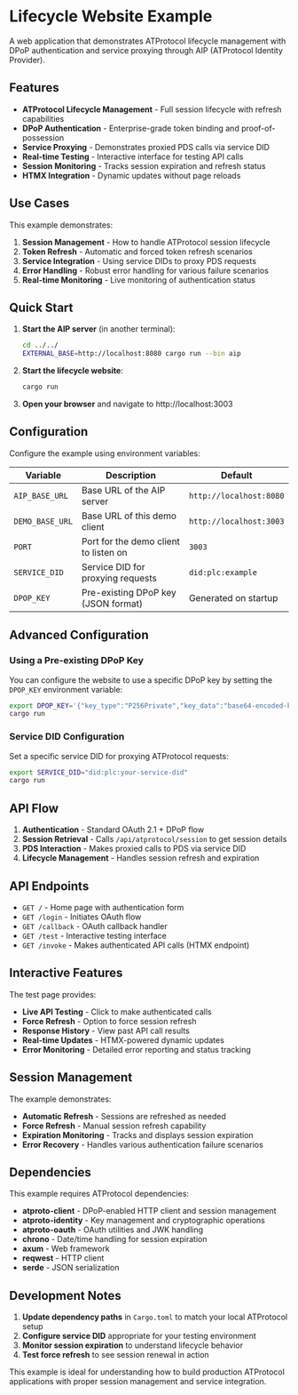 # Lifecycle Website Example

A web application that demonstrates ATProtocol lifecycle management with DPoP authentication and service proxying through AIP (ATProtocol Identity Provider).

## Features

- **ATProtocol Lifecycle Management** - Full session lifecycle with refresh capabilities
- **DPoP Authentication** - Enterprise-grade token binding and proof-of-possession
- **Service Proxying** - Demonstrates proxied PDS calls via service DID
- **Real-time Testing** - Interactive interface for testing API calls
- **Session Monitoring** - Tracks session expiration and refresh status
- **HTMX Integration** - Dynamic updates without page reloads

## Use Cases

This example demonstrates:

1. **Session Management** - How to handle ATProtocol session lifecycle
2. **Token Refresh** - Automatic and forced token refresh scenarios  
3. **Service Integration** - Using service DIDs to proxy PDS requests
4. **Error Handling** - Robust error handling for various failure scenarios
5. **Real-time Monitoring** - Live monitoring of authentication status

## Quick Start

1. **Start the AIP server** (in another terminal):
   ```bash
   cd ../../
   EXTERNAL_BASE=http://localhost:8080 cargo run --bin aip
   ```

2. **Start the lifecycle website**:
   ```bash
   cargo run
   ```

3. **Open your browser** and navigate to http://localhost:3003

## Configuration

Configure the example using environment variables:

| Variable | Description | Default |
|----------|-------------|---------|
| `AIP_BASE_URL` | Base URL of the AIP server | `http://localhost:8080` |
| `DEMO_BASE_URL` | Base URL of this demo client | `http://localhost:3003` |
| `PORT` | Port for the demo client to listen on | `3003` |
| `SERVICE_DID` | Service DID for proxying requests | `did:plc:example` |
| `DPOP_KEY` | Pre-existing DPoP key (JSON format) | Generated on startup |

## Advanced Configuration

### Using a Pre-existing DPoP Key

You can configure the website to use a specific DPoP key by setting the `DPOP_KEY` environment variable:

```bash
export DPOP_KEY='{"key_type":"P256Private","key_data":"base64-encoded-key-data"}'
cargo run
```

### Service DID Configuration

Set a specific service DID for proxying ATProtocol requests:

```bash
export SERVICE_DID="did:plc:your-service-did"
cargo run
```

## API Flow

1. **Authentication** - Standard OAuth 2.1 + DPoP flow
2. **Session Retrieval** - Calls `/api/atprotocol/session` to get session details
3. **PDS Interaction** - Makes proxied calls to PDS via service DID
4. **Lifecycle Management** - Handles session refresh and expiration

## API Endpoints

- `GET /` - Home page with authentication form
- `GET /login` - Initiates OAuth flow
- `GET /callback` - OAuth callback handler
- `GET /test` - Interactive testing interface
- `GET /invoke` - Makes authenticated API calls (HTMX endpoint)

## Interactive Features

The test page provides:

- **Live API Testing** - Click to make authenticated calls
- **Force Refresh** - Option to force session refresh
- **Response History** - View past API call results
- **Real-time Updates** - HTMX-powered dynamic updates
- **Error Monitoring** - Detailed error reporting and status tracking

## Session Management

The example demonstrates:

- **Automatic Refresh** - Sessions are refreshed as needed
- **Force Refresh** - Manual session refresh capability
- **Expiration Monitoring** - Tracks and displays session expiration
- **Error Recovery** - Handles various authentication failure scenarios

## Dependencies

This example requires ATProtocol dependencies:

- **atproto-client** - DPoP-enabled HTTP client and session management
- **atproto-identity** - Key management and cryptographic operations
- **atproto-oauth** - OAuth utilities and JWK handling
- **chrono** - Date/time handling for session expiration
- **axum** - Web framework
- **reqwest** - HTTP client
- **serde** - JSON serialization

## Development Notes

1. **Update dependency paths** in `Cargo.toml` to match your local ATProtocol setup
2. **Configure service DID** appropriate for your testing environment
3. **Monitor session expiration** to understand lifecycle behavior
4. **Test force refresh** to see session renewal in action

This example is ideal for understanding how to build production ATProtocol applications with proper session management and service integration.